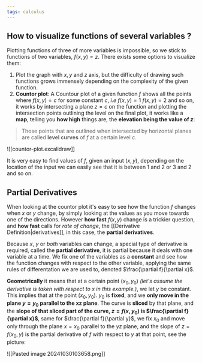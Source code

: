 ```yaml
---
tags: calculus
---
```

## How to visualize functions of several variables ? 

Plotting functions of three of more variables is impossible, so we stick to functions of two variables, $f(x,y)=z$. There exists some options to visualize them:
1. Plot the graph with $x,y$ and $z$ axis, but the difficulty of drawing such functions grows immensely depending on the complexity of the given function.
2. **Countor plot**:
A Countour plot of a given function $f$ shows all the points where $f(x,y)=c$ for some constant $c$, $i.e$ $f(x,y)=1$ $f(x,y)=2$ and so on, it works by intersecting a plane $z=c$ on the function and plotting the intersection points outlining the level on the final plot, it works like a **map**, telling you **how high** things are, the **elevation being the value of $z$**:

> Those points that are outlined when intersected by horizontal planes are called **level curves** of $f$ at a certain level $c$.

![[countor-plot.excalidraw]]

It is very easy to find values of $f$, given an input $(x,y)$, depending on the location of the input we can easily see that it is between $1$ and $2$ or $3$ and $2$ and so on. 

## Partial Derivatives

When looking at the countor plot it's easy to see how the function $f$ changes when $x$ or $y$ change, by simply looking at the values as you move towards one of the directions. However **how fast** $f(x,y)$ change is a trickier question, and **how fast** calls for *rate of change*, the [[Derivative Definition|derivatives]], in this case, the **partial derivatives**. 

Because $x$, $y$ or *both* variables can change, a special type of derivative is required, called the **partial derivative**, it is partial because it deals with one variable at a time. We fix one of the variables as a **constant** and see how the function changes with respect to the other variable, applying the same rules of differentation we are used to, denoted $\frac{\partial f}{\partial x}$.

**Geometrically** it means that at a certain point $(x_{0},y_{0})$ *(let's assume the derivative is taken with respect to $x$ in this example.)*, we let $y$ be constant. This implies that at the point $(x_{0},y_{0})$. $y_{0}$ is **fixed**, and we **only move in the plane $y=y_{0}$ parallel to the xz plane**.
The curve is **sliced** by that plane, and the **slope of that sliced part of the curve, $z=f(x,y_{0})$ is $\frac{\partial f}{\partial x}$**, same for $\frac{\partial f}{\partial y}$, we fix $x_{0}$ and move only through the plane $x=x_{0}$ parallel to the $yz$ plane, and the slope of $z=f(x_{0},y)$ is the partial derivative of $f$ with respect to $y$ at that point, see the picture:

![[Pasted image 20241030103658.png]]